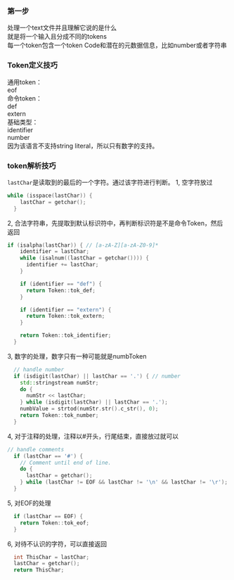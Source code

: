 ### 第一步
处理一个text文件并且理解它说的是什么  
就是将一个输入且分成不同的tokens  
每一个token包含一个token Code和潜在的元数据信息，比如number或者字符串
### Token定义技巧
通用token：  
eof  
命令token：  
def  
extern  
基础类型：  
identifier  
number  
因为该语言不支持string literal，所以只有数字的支持。  

### token解析技巧
`lastChar`是读取到的最后的一个字符。通过该字符进行判断。
1, 空字符放过
```C++
while (isspace(lastChar)) {
    lastChar = getchar();
  }
```

2, 合法字符串，先提取到默认标识符中，再判断标识符是不是命令Token，然后返回
```C++
if (isalpha(lastChar)) { // [a-zA-Z][a-zA-Z0-9]*
    identifier = lastChar;
    while (isalnum((lastChar = getchar()))) {
      identifier += lastChar;
    }

    if (identifier == "def") {
      return Token::tok_def;
    }

    if (identifier == "extern") {
      return Token::tok_extern;
    }

    return Token::tok_identifier;
  }
```

3, 数字的处理，数字只有一种可能就是numbToken
```C++
  // handle number
  if (isdigit(lastChar) || lastChar == '.') { // number
    std::stringstream numStr;
    do {
      numStr << lastChar;
    } while (isdigit(lastChar) || lastChar == '.');
    numbValue = strtod(numStr.str().c_str(), 0);
    return Token::tok_number;
  }
```

4, 对于注释的处理，注释以#开头，行尾结束，直接放过就可以
```C++
// handle comments
  if (lastChar == '#') {
    // Comment until end of line.
    do {
      lastChar = getchar();
    } while (lastChar != EOF && lastChar != '\n' && lastChar != '\r');
  }
```

5, 对EOF的处理
```C++
  if (lastChar == EOF) {
    return Token::tok_eof;
  }
```

6, 对待不认识的字符，可以直接返回
```C++
  int ThisChar = lastChar;
  lastChar = getchar();
  return ThisChar;
```
